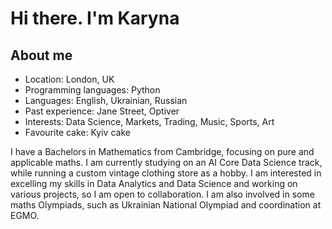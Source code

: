 # Hi there. I'm Karyna
## About me
- Location: London, UK
- Programming languages: Python
- Languages: English, Ukrainian, Russian
- Past experience: Jane Street, Optiver
- Interests: Data Science, Markets, Trading, Music, Sports, Art
- Favourite cake: Kyiv cake

I have a Bachelors in Mathematics from Cambridge, focusing on pure and applicable maths. I am currently studying on an AI Core Data Science track, while running a custom vintage clothing store as a hobby. I am interested in excelling my skills in Data Analytics and Data Science and working on various projects, so I am open to collaboration. I am also involved in some maths Olympiads, such as Ukrainian National Olympiad and coordination at EGMO.

<!--
**KarynaNech/KarynaNech** is a ✨ _special_ ✨ repository because its `README.md` (this file) appears on your GitHub profile.

Here are some ideas to get you started:

- 🔭 I’m currently working on ...
- 🌱 I’m currently learning ...
- 👯 I’m looking to collaborate on ...
- 🤔 I’m looking for help with ...
- 💬 Ask me about ...
- 📫 How to reach me: ...
- 😄 Pronouns: ...
- ⚡ Fun fact: ...
-->
